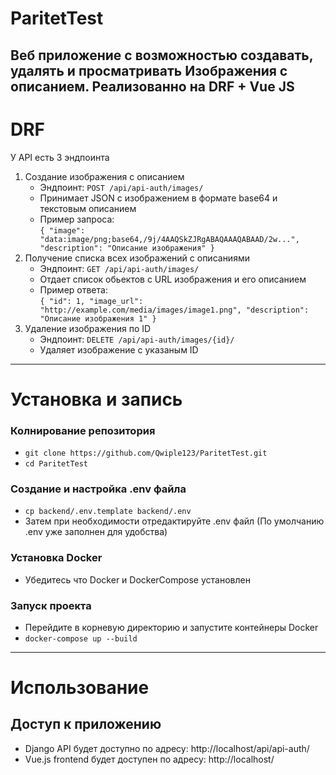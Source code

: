 # ParitetTest
Веб приложение с возможностью создавать, удалять и просматривать Изображения с описанием.
Реализованно на DRF + Vue JS
---
# DRF
У API есть 3 эндпоинта
1. Создание изображения с описанием
   - Эндпоинт: `POST /api/api-auth/images/`
   - Принимает JSON с изображением в формате base64 и текстовым описанием
   - Пример запроса: <br/>  `{
    "image": "data:image/png;base64,/9j/4AAQSkZJRgABAQAAAQABAAD/2w...",
    "description": "Описание изображения"
}`
2. Получение списка всех изображений с описаниями
   - Эндпоинт: `GET /api/api-auth/images/`
   - Отдает список обьектов с URL изображения и его описанием
   - Пример ответа: <br/>  `{
   "id": 1,
   "image_url": "http://example.com/media/images/image1.png",
   "description": "Описание изображения 1"
}`
3. Удаление изображения по ID
    - Эндпоинт: `DELETE /api/api-auth/images/{id}/`
    - Удаляет изображение с указаным ID
---
# Установка и запись
### Колнирование репозитория
 - `git clone https://github.com/Qwiple123/ParitetTest.git`
 - `cd ParitetTest`
### Создание и настройка .env файла
 - `cp backend/.env.template backend/.env`
 - Затем при необходимости отредактируйте .env файл (По умолчанию .env уже заполнен для удобства)
### Установка Docker
- Убедитесь что Docker и DockerCompose установлен
### Запуск проекта
- Перейдите в корневую директорию и запустите контейнеры Docker
- `docker-compose up --build`
---
# Использование
## Доступ к приложению 
 - Django API будет доступно по адресу: http://localhost/api/api-auth/
 - Vue.js frontend будет доступен по адресу: http://localhost/
